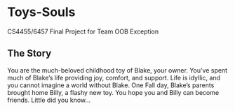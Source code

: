 # Toys-Souls
 CS4455/6457 Final Project for Team OOB Exception

## The Story
You are the much-beloved childhood toy of Blake, your owner.  You’ve spent much of Blake’s life providing joy, comfort, and support.  Life is idyllic, and you cannot imagine a world without Blake.  One Fall day, Blake’s parents brought home Billy, a flashy new toy.  You hope you and Billy can become friends.  Little did you know... 
